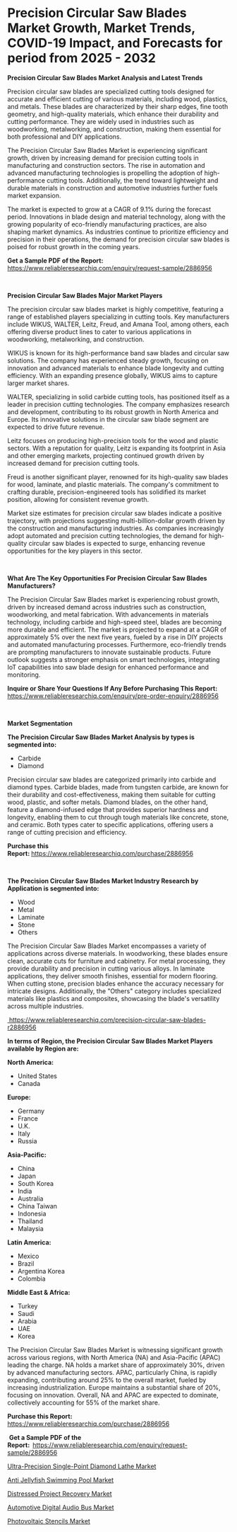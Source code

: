 <p><h1>Precision Circular Saw Blades Market Growth, Market Trends, COVID-19 Impact, and Forecasts for period from 2025 - 2032</h1></p><p><strong>Precision Circular Saw Blades Market Analysis and Latest Trends</strong></p>
<p><p>Precision circular saw blades are specialized cutting tools designed for accurate and efficient cutting of various materials, including wood, plastics, and metals. These blades are characterized by their sharp edges, fine tooth geometry, and high-quality materials, which enhance their durability and cutting performance. They are widely used in industries such as woodworking, metalworking, and construction, making them essential for both professional and DIY applications.</p><p>The Precision Circular Saw Blades Market is experiencing significant growth, driven by increasing demand for precision cutting tools in manufacturing and construction sectors. The rise in automation and advanced manufacturing technologies is propelling the adoption of high-performance cutting tools. Additionally, the trend toward lightweight and durable materials in construction and automotive industries further fuels market expansion. </p><p>The market is expected to grow at a CAGR of 9.1% during the forecast period. Innovations in blade design and material technology, along with the growing popularity of eco-friendly manufacturing practices, are also shaping market dynamics. As industries continue to prioritize efficiency and precision in their operations, the demand for precision circular saw blades is poised for robust growth in the coming years.</p></p>
<p><strong>Get a Sample PDF of the Report:&nbsp;</strong> <a href="https://www.reliableresearchiq.com/enquiry/request-sample/2886956?utm_campaign=1170&utm_medium=2&utm_source=Github&utm_content=ia&utm_term=13032025&utm_id=precision-circular-saw-blades">https://www.reliableresearchiq.com/enquiry/request-sample/2886956</a></p>
<p>&nbsp;</p>
<p><strong>Precision Circular Saw Blades Major Market Players</strong></p>
<p><p>The precision circular saw blades market is highly competitive, featuring a range of established players specializing in cutting tools. Key manufacturers include WIKUS, WALTER, Leitz, Freud, and Amana Tool, among others, each offering diverse product lines to cater to various applications in woodworking, metalworking, and construction.</p><p>WIKUS is known for its high-performance band saw blades and circular saw solutions. The company has experienced steady growth, focusing on innovation and advanced materials to enhance blade longevity and cutting efficiency. With an expanding presence globally, WIKUS aims to capture larger market shares.</p><p>WALTER, specializing in solid carbide cutting tools, has positioned itself as a leader in precision cutting technologies. The company emphasizes research and development, contributing to its robust growth in North America and Europe. Its innovative solutions in the circular saw blade segment are expected to drive future revenue.</p><p>Leitz focuses on producing high-precision tools for the wood and plastic sectors. With a reputation for quality, Leitz is expanding its footprint in Asia and other emerging markets, projecting continued growth driven by increased demand for precision cutting tools.</p><p>Freud is another significant player, renowned for its high-quality saw blades for wood, laminate, and plastic materials. The company's commitment to crafting durable, precision-engineered tools has solidified its market position, allowing for consistent revenue growth.</p><p>Market size estimates for precision circular saw blades indicate a positive trajectory, with projections suggesting multi-billion-dollar growth driven by the construction and manufacturing industries. As companies increasingly adopt automated and precision cutting technologies, the demand for high-quality circular saw blades is expected to surge, enhancing revenue opportunities for the key players in this sector.</p></p>
<p>&nbsp;</p>
<p><strong>What Are The Key Opportunities For Precision Circular Saw Blades Manufacturers?</strong></p>
<p><p>The Precision Circular Saw Blades market is experiencing robust growth, driven by increased demand across industries such as construction, woodworking, and metal fabrication. With advancements in materials technology, including carbide and high-speed steel, blades are becoming more durable and efficient. The market is projected to expand at a CAGR of approximately 5% over the next five years, fueled by a rise in DIY projects and automated manufacturing processes. Furthermore, eco-friendly trends are prompting manufacturers to innovate sustainable products. Future outlook suggests a stronger emphasis on smart technologies, integrating IoT capabilities into saw blade design for enhanced performance and monitoring.</p></p>
<p><strong>Inquire or Share Your Questions If Any Before Purchasing This Report:</strong> <a href="https://www.reliableresearchiq.com/enquiry/pre-order-enquiry/2886956?utm_campaign=1170&utm_medium=2&utm_source=Github&utm_content=ia&utm_term=13032025&utm_id=precision-circular-saw-blades">https://www.reliableresearchiq.com/enquiry/pre-order-enquiry/2886956</a></p>
<p>&nbsp;</p>
<p><strong>Market Segmentation</strong></p>
<p><strong>The Precision Circular Saw Blades Market Analysis by types is segmented into:</strong></p>
<p><ul><li>Carbide</li><li>Diamond</li></ul></p>
<p><p>Precision circular saw blades are categorized primarily into carbide and diamond types. Carbide blades, made from tungsten carbide, are known for their durability and cost-effectiveness, making them suitable for cutting wood, plastic, and softer metals. Diamond blades, on the other hand, feature a diamond-infused edge that provides superior hardness and longevity, enabling them to cut through tough materials like concrete, stone, and ceramic. Both types cater to specific applications, offering users a range of cutting precision and efficiency.</p></p>
<p><strong>Purchase this Report:&nbsp;</strong><a href="https://www.reliableresearchiq.com/purchase/2886956?utm_campaign=1170&utm_medium=2&utm_source=Github&utm_content=ia&utm_term=13032025&utm_id=precision-circular-saw-blades">https://www.reliableresearchiq.com/purchase/2886956</a></p>
<p>&nbsp;</p>
<p><strong>The Precision Circular Saw Blades Market Industry Research by Application is segmented into:</strong></p>
<p><ul><li>Wood</li><li>Metal</li><li>Laminate</li><li>Stone</li><li>Others</li></ul></p>
<p><p>The Precision Circular Saw Blades Market encompasses a variety of applications across diverse materials. In woodworking, these blades ensure clean, accurate cuts for furniture and cabinetry. For metal processing, they provide durability and precision in cutting various alloys. In laminate applications, they deliver smooth finishes, essential for modern flooring. When cutting stone, precision blades enhance the accuracy necessary for intricate designs. Additionally, the "Others" category includes specialized materials like plastics and composites, showcasing the blade's versatility across multiple industries.</p></p>
<p><a href="https://www.reliableresearchiq.com/precision-circular-saw-blades-r2886956?utm_campaign=1170&utm_medium=2&utm_source=Github&utm_content=ia&utm_term=13032025&utm_id=precision-circular-saw-blades">&nbsp;https://www.reliableresearchiq.com/precision-circular-saw-blades-r2886956</a></p>
<p><strong>In terms of Region, the Precision Circular Saw Blades Market Players available by Region are:</strong></p>
<p>
    <p> <strong> North America: </strong>
        <ul>
            <li>United States</li>
            <li>Canada</li>
        </ul>
        </p> 
    <p> <strong> Europe: </strong>
        <ul>
            <li>Germany</li>
            <li>France</li>
            <li>U.K.</li>
            <li>Italy</li>
            <li>Russia</li>
        </ul>
        </p> 
    <p> <strong> Asia-Pacific: </strong>
        <ul>
            <li>China</li>
            <li>Japan</li>
            <li>South Korea</li>
            <li>India</li>
            <li>Australia</li>
            <li>China Taiwan</li>
            <li>Indonesia</li>
            <li>Thailand</li>
            <li>Malaysia</li>
        </ul>
        </p> 
    <p> <strong> Latin America: </strong>
        <ul>
            <li>Mexico</li>
            <li>Brazil</li>
            <li>Argentina Korea</li>
            <li>Colombia</li>
        </ul>
        </p> 
    <p> <strong> Middle East & Africa: </strong>
        <ul>
            <li>Turkey</li>
            <li>Saudi</li>
            <li>Arabia</li>
            <li>UAE</li>
            <li>Korea</li>
        </ul>
    </p>
    </p>
<p><p>The Precision Circular Saw Blades Market is witnessing significant growth across various regions, with North America (NA) and Asia-Pacific (APAC) leading the charge. NA holds a market share of approximately 30%, driven by advanced manufacturing sectors. APAC, particularly China, is rapidly expanding, contributing around 25% to the overall market, fueled by increasing industrialization. Europe maintains a substantial share of 20%, focusing on innovation. Overall, NA and APAC are expected to dominate, collectively accounting for 55% of the market share.</p></p>
<p><strong>Purchase this Report: </strong><a href="https://www.reliableresearchiq.com/purchase/2886956?utm_campaign=1170&utm_medium=2&utm_source=Github&utm_content=ia&utm_term=13032025&utm_id=precision-circular-saw-blades">https://www.reliableresearchiq.com/purchase/2886956</a></p>
<p>&nbsp;<strong>Get a Sample PDF of the Report:&nbsp;&nbsp;</strong><a href="https://www.reliableresearchiq.com/enquiry/request-sample/2886956?utm_campaign=1170&utm_medium=2&utm_source=Github&utm_content=ia&utm_term=13032025&utm_id=precision-circular-saw-blades">https://www.reliableresearchiq.com/enquiry/request-sample/2886956</a></p>
<p><strong></strong></p>
<p><p><a href="https://github.com/furnoirons9e/Market-Research-Report-List-1/blob/main/ultra-precision-single-point-diamond-lathe-market.md?utm_campaign=1170&utm_medium=2&utm_source=Github&utm_content=ia&utm_term=13032025&utm_id=precision-circular-saw-blades">Ultra-Precision Single-Point Diamond Lathe Market</a></p><p><a href="https://github.com/puttslukis59/Market-Research-Report-List-1/blob/main/anti-jellyfish-swimming-pool-market.md?utm_campaign=1170&utm_medium=2&utm_source=Github&utm_content=ia&utm_term=13032025&utm_id=precision-circular-saw-blades">Anti Jellyfish Swimming Pool Market</a></p><p><a href="https://github.com/foddekampo/Market-Research-Report-List-1/blob/main/distressed-project-recovery-market.md?utm_campaign=1170&utm_medium=2&utm_source=Github&utm_content=ia&utm_term=13032025&utm_id=precision-circular-saw-blades">Distressed Project Recovery Market</a></p><p><a href="https://github.com/saribuissawi/Market-Research-Report-List-1/blob/main/automotive-digital-audio-bus-market.md?utm_campaign=1170&utm_medium=2&utm_source=Github&utm_content=ia&utm_term=13032025&utm_id=precision-circular-saw-blades">Automotive Digital Audio Bus Market</a></p><p><a href="https://github.com/vandelmanize/Market-Research-Report-List-1/blob/main/photovoltaic-stencils-market.md?utm_campaign=1170&utm_medium=2&utm_source=Github&utm_content=ia&utm_term=13032025&utm_id=precision-circular-saw-blades">Photovoltaic Stencils Market</a></p></p>